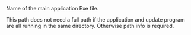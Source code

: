 ﻿Name of the main application Exe file. 

This path does not need a full path if the application and update program are all running in the same directory. Otherwise path info is required.